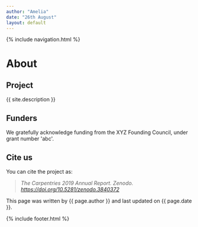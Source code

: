 ```yaml
---
author: "Amelia"
date: "26th August"
layout: default
---
```


{% include navigation.html %}

# About

## Project
{{ site.description }}

## Funders
We gratefully acknowledge funding from the XYZ Founding Council, under grant number 'abc'.

## Cite us
You can cite the project as:

> *The Carpentries 2019 Annual Report. Zenodo. https://doi.org/10.5281/zenodo.3840372*

This page was written by {{ page.author }} and last updated on {{ page.date }}.

{% include footer.html %}
